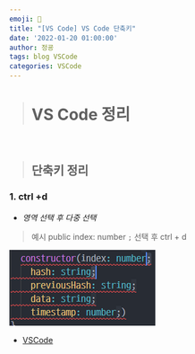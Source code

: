 ```yaml
---
emoji: 🧢
title: "[VS Code] VS Code 단축키"
date: '2022-01-20 01:00:00'
author: 정굥
tags: blog VSCode
categories: VSCode
---
```

># VS Code 정리

<br/>

>## 단축키 정리
### 1. ctrl +d 
* *영역 선택 후 다중 선택*
> 예시 
  public index: number ```;``` 선택 후 ctrl + d 
<p class="alignleft"><img src="./vscode-1.png"></p>

<div style="clear:both;"/>

* [VSCode](/posts/VSCode)
  
```toc

```
